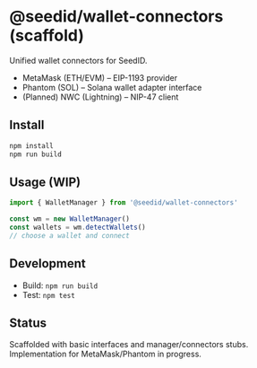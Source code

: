 # @seedid/wallet-connectors (scaffold)

Unified wallet connectors for SeedID.

- MetaMask (ETH/EVM) – EIP-1193 provider
- Phantom (SOL) – Solana wallet adapter interface
- (Planned) NWC (Lightning) – NIP-47 client

## Install

```sh
npm install
npm run build
```

## Usage (WIP)

```ts
import { WalletManager } from '@seedid/wallet-connectors'

const wm = new WalletManager()
const wallets = wm.detectWallets()
// choose a wallet and connect
```

## Development

- Build: `npm run build`
- Test: `npm test`

## Status

Scaffolded with basic interfaces and manager/connectors stubs.
Implementation for MetaMask/Phantom in progress.
